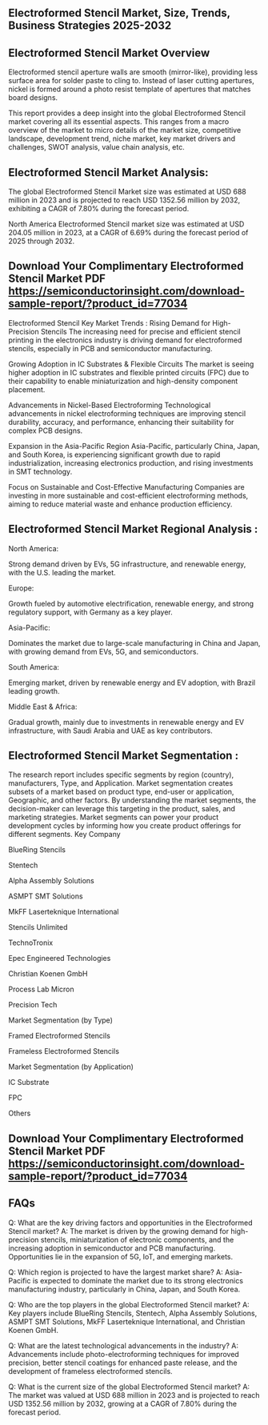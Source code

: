 ## Electroformed Stencil Market, Size, Trends, Business Strategies 2025-2032
## Electroformed Stencil Market Overview
Electroformed stencil aperture walls are smooth (mirror-like), providing less surface area for solder paste to cling to. Instead of laser cutting apertures, nickel is formed around a photo resist template of apertures that matches board designs.

This report provides a deep insight into the global Electroformed Stencil market covering all its essential aspects. This ranges from a macro overview of the market to micro details of the market size, competitive landscape, development trend, niche market, key market drivers and challenges, SWOT analysis, value chain analysis, etc.

## Electroformed Stencil Market Analysis:
 

The global Electroformed Stencil Market size was estimated at USD 688 million in 2023 and is projected to reach USD 1352.56 million by 2032, exhibiting a CAGR of 7.80% during the forecast period.

North America Electroformed Stencil market size was estimated at USD 204.05 million in 2023, at a CAGR of 6.69% during the forecast period of 2025 through 2032.

## Download Your Complimentary Electroformed Stencil Market PDF https://semiconductorinsight.com/download-sample-report/?product_id=77034 


Electroformed Stencil Key Market Trends  :
Rising Demand for High-Precision Stencils
The increasing need for precise and efficient stencil printing in the electronics industry is driving demand for electroformed stencils, especially in PCB and semiconductor manufacturing.

Growing Adoption in IC Substrates & Flexible Circuits
The market is seeing higher adoption in IC substrates and flexible printed circuits (FPC) due to their capability to enable miniaturization and high-density component placement.

Advancements in Nickel-Based Electroforming
Technological advancements in nickel electroforming techniques are improving stencil durability, accuracy, and performance, enhancing their suitability for complex PCB designs.

Expansion in the Asia-Pacific Region
Asia-Pacific, particularly China, Japan, and South Korea, is experiencing significant growth due to rapid industrialization, increasing electronics production, and rising investments in SMT technology.

Focus on Sustainable and Cost-Effective Manufacturing
Companies are investing in more sustainable and cost-efficient electroforming methods, aiming to reduce material waste and enhance production efficiency.

## Electroformed Stencil Market Regional Analysis :
North America:

Strong demand driven by EVs, 5G infrastructure, and renewable energy, with the U.S. leading the market.

Europe:

Growth fueled by automotive electrification, renewable energy, and strong regulatory support, with Germany as a key player.

Asia-Pacific:

Dominates the market due to large-scale manufacturing in China and Japan, with growing demand from EVs, 5G, and semiconductors.

South America:

Emerging market, driven by renewable energy and EV adoption, with Brazil leading growth.

Middle East & Africa:

Gradual growth, mainly due to investments in renewable energy and EV infrastructure, with Saudi Arabia and UAE as key contributors.

## Electroformed Stencil Market Segmentation :
The research report includes specific segments by region (country), manufacturers, Type, and Application. Market segmentation creates subsets of a market based on product type, end-user or application, Geographic, and other factors. By understanding the market segments, the decision-maker can leverage this targeting in the product, sales, and marketing strategies. Market segments can power your product development cycles by informing how you create product offerings for different segments.
Key Company

BlueRing Stencils

Stentech

Alpha Assembly Solutions

ASMPT SMT Solutions

MkFF Laserteknique International

Stencils Unlimited

TechnoTronix

Epec Engineered Technologies

Christian Koenen GmbH

Process Lab Micron

Precision Tech

Market Segmentation (by Type)

Framed Electroformed Stencils

Frameless Electroformed Stencils

Market Segmentation (by Application)

IC Substrate

FPC

Others




## Download Your Complimentary Electroformed Stencil Market PDF https://semiconductorinsight.com/download-sample-report/?product_id=77034 

## FAQs
 

Q: What are the key driving factors and opportunities in the Electroformed Stencil market?
A: The market is driven by the growing demand for high-precision stencils, miniaturization of electronic components, and the increasing adoption in semiconductor and PCB manufacturing. Opportunities lie in the expansion of 5G, IoT, and emerging markets.


Q: Which region is projected to have the largest market share?
A: Asia-Pacific is expected to dominate the market due to its strong electronics manufacturing industry, particularly in China, Japan, and South Korea.


Q: Who are the top players in the global Electroformed Stencil market?
A: Key players include BlueRing Stencils, Stentech, Alpha Assembly Solutions, ASMPT SMT Solutions, MkFF Laserteknique International, and Christian Koenen GmbH.


Q: What are the latest technological advancements in the industry?
A: Advancements include photo-electroforming techniques for improved precision, better stencil coatings for enhanced paste release, and the development of frameless electroformed stencils.


Q: What is the current size of the global Electroformed Stencil market?
A: The market was valued at USD 688 million in 2023 and is projected to reach USD 1352.56 million by 2032, growing at a CAGR of 7.80% during the forecast period.

